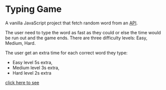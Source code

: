 # Typing Game
A vanilla JavaScript project that fetch random word from an [API](https://random-word-api.herokuapp.com/home).

The user need to type the word as fast as they could or else the time would be run out and the game ends.
There are three difficulty levels: Easy, Medium, Hard.

The user get an extra time for each correct word they type:

- Easy level 5s extra,
- Medium level 3s extra,
- Hard level 2s extra

[click here to see](https://behnazz.github.io/typing-game/)
